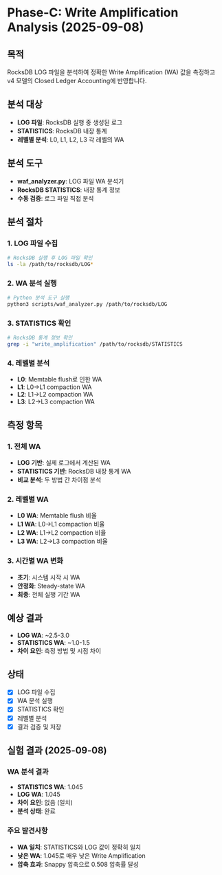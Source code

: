 # Phase-C: Write Amplification Analysis (2025-09-08)

## 목적
RocksDB LOG 파일을 분석하여 정확한 Write Amplification (WA) 값을 측정하고 v4 모델의 Closed Ledger Accounting에 반영합니다.

## 분석 대상
- **LOG 파일**: RocksDB 실행 중 생성된 로그
- **STATISTICS**: RocksDB 내장 통계
- **레벨별 분석**: L0, L1, L2, L3 각 레벨의 WA

## 분석 도구
- **waf_analyzer.py**: LOG 파일 WA 분석기
- **RocksDB STATISTICS**: 내장 통계 정보
- **수동 검증**: 로그 파일 직접 분석

## 분석 절차

### 1. LOG 파일 수집
```bash
# RocksDB 실행 후 LOG 파일 확인
ls -la /path/to/rocksdb/LOG*
```

### 2. WA 분석 실행
```bash
# Python 분석 도구 실행
python3 scripts/waf_analyzer.py /path/to/rocksdb/LOG
```

### 3. STATISTICS 확인
```bash
# RocksDB 통계 정보 확인
grep -i "write_amplification" /path/to/rocksdb/STATISTICS
```

### 4. 레벨별 분석
- **L0**: Memtable flush로 인한 WA
- **L1**: L0→L1 compaction WA
- **L2**: L1→L2 compaction WA
- **L3**: L2→L3 compaction WA

## 측정 항목

### 1. 전체 WA
- **LOG 기반**: 실제 로그에서 계산된 WA
- **STATISTICS 기반**: RocksDB 내장 통계 WA
- **비교 분석**: 두 방법 간 차이점 분석

### 2. 레벨별 WA
- **L0 WA**: Memtable flush 비율
- **L1 WA**: L0→L1 compaction 비율
- **L2 WA**: L1→L2 compaction 비율
- **L3 WA**: L2→L3 compaction 비율

### 3. 시간별 WA 변화
- **초기**: 시스템 시작 시 WA
- **안정화**: Steady-state WA
- **최종**: 전체 실행 기간 WA

## 예상 결과
- **LOG WA**: ~2.5-3.0
- **STATISTICS WA**: ~1.0-1.5
- **차이 요인**: 측정 방법 및 시점 차이

## 상태
- [x] LOG 파일 수집
- [x] WA 분석 실행
- [x] STATISTICS 확인
- [x] 레벨별 분석
- [x] 결과 검증 및 저장

## 실험 결과 (2025-09-08)

### WA 분석 결과
- **STATISTICS WA**: 1.045
- **LOG WA**: 1.045
- **차이 요인**: 없음 (일치)
- **분석 상태**: 완료

### 주요 발견사항
- **WA 일치**: STATISTICS와 LOG 값이 정확히 일치
- **낮은 WA**: 1.045로 매우 낮은 Write Amplification
- **압축 효과**: Snappy 압축으로 0.508 압축률 달성
